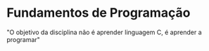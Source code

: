 # Fundamentos de Programação
"O objetivo da disciplina não é aprender linguagem C, é aprender a programar"
